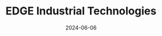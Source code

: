 ---  
layout: startup_page  
title: "EDGE Industrial Technologies"  
id: "edgeindtech.com"  
permalink: "/edgeindustrialtechnologiesedgeindtech.com06062024/"  
website: "https://www.edgeindtech.com/"  
funding_round: ""  
funding_amount: ""  
investors: "Falfurrias Capital Partners, Blue Wolf Capital Partners LLC"  
about: "EDGE Industrial Technologies is a leading producer of industrial machine knives, blades, punches, and related equipment. Its brands, TGW International, Pearl Technologies, and Leverwood Knife Works, serve various global markets including packaging, food processing, converting, plastics, and printing. The company is committed to providing high-quality, customized solutions and prompt delivery to its customers."  
markets: "Manufacturing, Industrial Equipment, Packaging, Food Processing, Converting, Plastics, Printing, Machinery Manufacturing, Industrial Supplies and Parts, Other Commercial Services"  
hq: "Wilder, Kentucky, United States"  
founded_year: "1908"  
linkedin: "https://www.linkedin.com/company/edge-industrial-technologies"  
twitter: "https://twitter.com/EDGEIndTech"  
instagram: ""  
facebook: "https://www.facebook.com/TGWInternational"  
crunchbase: "https://www.crunchbase.com/organization/edge-industrial-technologies?utm_source=linkedin&utm_medium=referral&utm_campaign=linkedin_companies&utm_content=profile_cta_anon&trk=funding_crunchbase"  
pitchbook: "https://pitchbook.com/profiles/company/228767-23"  

date_display: "06-Jun-2024"  
date: "2024-06-06"

# SEO Optimization  
meta_title: "EDGE Industrial Technologies"  
meta_description: "EDGE Industrial Technologies, EDGE Industrial Technologies is a leading producer of industrial machine knives, blades, punches, and related equipment. Its brands, TGW International..."  
meta_keywords: "EDGE Industrial Technologies, Manufacturing, Industrial Equipment, Packaging, Food Processing, Converting, Plastics, Printing, Machinery Manufacturing, Industrial Supplies and Parts, Other Commercial Services,  funding"  
canonical_url: "https://startup.projectstartups.com/edgeindustrialtechnologiesedgeindtech.com06062024/"  
---